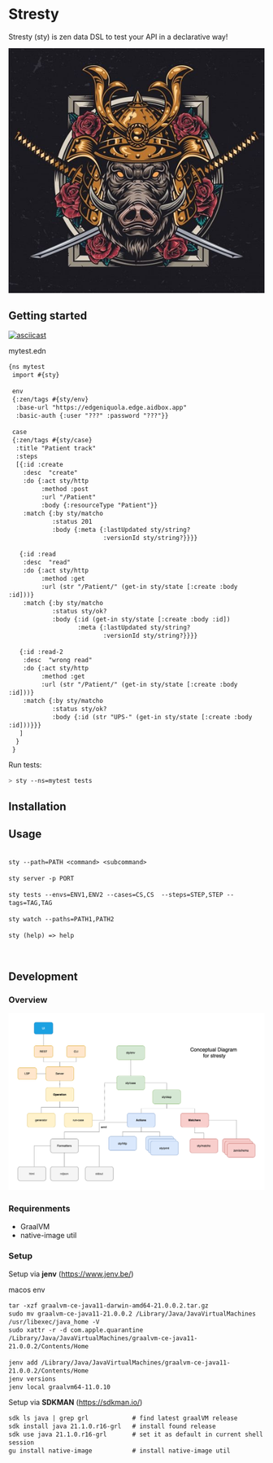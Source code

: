 # Stresty

Stresty (sty) is zen data DSL to test your API in a declarative way!

![hog](hog.jpeg)

## Getting started

[![asciicast](https://asciinema.org/a/20Vi3UBLcHr8e93mvJU3Vz32P.svg)](https://asciinema.org/a/20Vi3UBLcHr8e93mvJU3Vz32P)

mytest.edn
```edn
{ns mytest
 import #{sty}

 env
 {:zen/tags #{sty/env}
  :base-url "https://edgeniquola.edge.aidbox.app"
  :basic-auth {:user "???" :password "???"}}

 case
 {:zen/tags #{sty/case}
  :title "Patient track"
  :steps
  [{:id :create
    :desc  "create"
    :do {:act sty/http
         :method :post
         :url "/Patient"
         :body {:resourceType "Patient"}}
    :match {:by sty/matcho
            :status 201
            :body {:meta {:lastUpdated sty/string?
                          :versionId sty/string?}}}}

   {:id :read
    :desc  "read"
    :do {:act sty/http
         :method :get
         :url (str "/Patient/" (get-in sty/state [:create :body :id]))}
    :match {:by sty/matcho
            :status sty/ok?
            :body {:id (get-in sty/state [:create :body :id])
                   :meta {:lastUpdated sty/string?
                          :versionId sty/string?}}}}
   
   {:id :read-2
    :desc  "wrong read"
    :do {:act sty/http
         :method :get
         :url (str "/Patient/" (get-in sty/state [:create :body :id]))}
    :match {:by sty/matcho
            :status sty/ok?
            :body {:id (str "UPS-" (get-in sty/state [:create :body :id]))}}}
   ]
  }
 }

```

Run tests:

```sh
> sty --ns=mytest tests
```


## Installation

## Usage

```

sty --path=PATH <command> <subcommand>

sty server -p PORT

sty tests --envs=ENV1,ENV2 --cases=CS,CS  --steps=STEP,STEP --tags=TAG,TAG

sty watch --paths=PATH1,PATH2

sty (help) => help



```


## Development

### Overview

![stresty-structure.png](stresty-structure.png)

### Requirenments 

- GraalVM
- native-image util

### Setup

Setup via **jenv** (https://www.jenv.be/)

macos env

```
tar -xzf graalvm-ce-java11-darwin-amd64-21.0.0.2.tar.gz
sudo mv graalvm-ce-java11-21.0.0.2 /Library/Java/JavaVirtualMachines
/usr/libexec/java_home -V
sudo xattr -r -d com.apple.quarantine /Library/Java/JavaVirtualMachines/graalvm-ce-java11-21.0.0.2/Contents/Home
 
jenv add /Library/Java/JavaVirtualMachines/graalvm-ce-java11-21.0.0.2/Contents/Home
jenv versions
jenv local graalvm64-11.0.10
```

Setup via **SDKMAN** (https://sdkman.io/)


```
sdk ls java | grep grl            # find latest graalVM release
sdk install java 21.1.0.r16-grl   # install found release
sdk use java 21.1.0.r16-grl       # set it as default in current shell session
gu install native-image           # install native-image util
```
